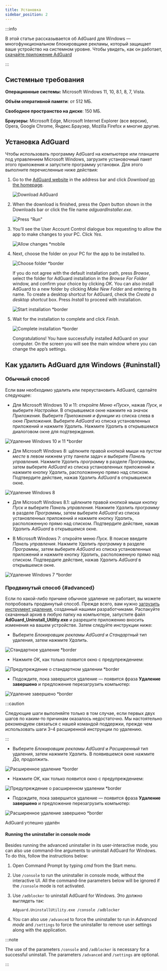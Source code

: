 ```yaml
---
title: Установка
sidebar_position: 2
---
```


:::info

В этой статье рассказывается об AdGuard для Windows — многофункциональном блокировщике рекламы, который защищает ваше устройство на системном уровне. Чтобы увидеть, как он работает, [скачайте приложение AdGuard](https://agrd.io/download-kb-adblock)

:::

## Системные требования

**Операционные системы:** Microsoft Windows 11, 10, 8.1, 8, 7, Vista.

**Объём оперативной памяти**: от 512 МБ.

**Свободное пространство на диске**: 150 МБ.

**Браузеры:** Microsoft Edge, Microsoft Internet Explorer (все версии), Opera, Google Chrome, Яндекс.Браузер, Mozilla Firefox и многие другие.

## Установка AdGuard

Чтобы использовать программу AdGuard на компьютере или планшете под управлением Microsoft Windows, загрузите установочный пакет этого приложения и запустите программу установки. Для этого выполните перечисленные ниже действия:

1. Go to the [AdGuard website](http://adguard.com) in the address bar and click *Download* [on the homepage](https://adguard.com/download.html?auto=1).

   ![Download AdGuard](https://cdn.adtidy.org/content/kb/ad_blocker/windows/installation/download-from-website.png)

2. When the download is finished, press the *Open* button shown in the Downloads bar or click the file name *adguardInstaller.exe*.

   ![Press "Run"](https://cdn.adtidy.org/content/kb/ad_blocker/windows/installation/click-download.png)

3. You’ll see the User Account Control dialogue box requesting to allow the app to make changes to your PC. Click *Yes*.

   ![Allow changes *mobile](https://cdn.adtidy.org/content/kb/ad_blocker/windows/installation/allow-changes.png)

4. Next, choose the folder on your PC for the app to be installed to.

   ![Choose folder *border](https://cdn.adtidy.org/content/kb/ad_blocker/windows/installation/install-wizard.png)

   If you do not agree with the default installation path, press *Browse*, select the folder for AdGuard installation in the *Browse For Folder* window, and confirm your choice by clicking *OK*. You can also install AdGuard to a new folder by clicking *Make New Folder* and entering its name. To create a desktop shortcut for AdGuard, check the *Create a desktop shortcut* box. Press *Install* to proceed with installation.

   ![Start installation *border](https://cdn.adtidy.org/content/kb/ad_blocker/windows/installation/start-install.png)

5. Wait for the installation to complete and click *Finish*.

   ![Complete installation *border](https://cdn.adtidy.org/content/kb/ad_blocker/windows/installation/finish-install.png)

   Congratulations! You have successfully installed AdGuard on your computer. On the screen you will see the main window where you can change the app’s settings.

## Как удалить AdGuard для Windows {#uninstall}

### Обычный способ

Если вам необходимо удалить или переустановить AdGuard, сделайте следующее:

- Для Microsoft Windows 10 и 11: откройте *Меню «Пуск»*, нажав *Пуск*, и выберите *Настройки*. В открывшемся окне нажмите на значок *Приложения*. Выберите *Приложения и функции* из списка слева в окне *Приложения*. Выберите *AdGuard* из списка установленных приложений и нажмите *Удалить*. Нажмите *Удалить* в открывшемся диалоговом окне для подтверждения.

![Удаление Windows 10 и 11 *border](https://cdn.adtidy.org/content/kb/ad_blocker/windows/installation/win10-uninstall.png)

- Для Microsoft Windows 8: щёлкните правой кнопкой мыши на *пустом месте* в левом нижнем углу панели задач и выберите *Панель управления*. Нажмите *Удалить программу* в разделе *Программы*, затем выберите *AdGuard* из списка установленных приложений и нажмите кнопку *Удалить*, расположенную прямо над списком. Подтвердите действие, нажав *Удалить AdGuard* в открывшемся окне.

![Удаление Windows 8](https://cdn.adtidy.org/content/kb/ad_blocker/windows/installation/win8-uninstall.png)

- Для Microsoft Windows 8.1: щёлкните правой кнопкой мыши кнопку *Пуск* и выберите *Панель управления*. Нажмите *Удалить программу* в разделе *Программы*, затем выберите *AdGuard* из списка установленных приложений и нажмите кнопку *Удалить*, расположенную прямо над списком. Подтвердите действие, нажав *Удалить AdGuard* в открывшемся окне.

- В Microsoft Windows 7: откройте меню *Пуск*. В поиске введите *Панель управления*. Нажмите *Удалить программу* в разделе *Программы*, затем выберите *AdGuard* из списка установленных приложений и нажмите кнопку *Удалить*, расположенную прямо над списком. Подтвердите действие, нажав *Удалить AdGuard* в открывшемся окне.

![Удаление Windows 7 *border](https://cdn.adtidy.org/content/kb/ad_blocker/windows/installation/win7-uninstall.png)

### Продвинутый способ {#advanced}

Если по какой-либо причине обычное удаление не работает, вы можете попробовать продвинутый способ. Прежде всего, вам нужно [загрузить инструмент удаления](https://cdn.adtidy.org/distr/windows/Uninstall_Utility.zip), созданный нашими разработчиками. Распакуйте скачанный архив в любую папку на компьютере, запустите файл **AdGuard_Uninstall_Utility.exe** и разрешите приложению вносить изменения на вашем устройстве. Затем следуйте инструкции ниже:

- Выберите *Блокировщик рекламы AdGuard* и *Стандартный* тип удаления, затем нажмите *Удалить*.

![Стандартное удаление *border](https://cdn.adtidy.org/content/kb/ad_blocker/windows/installation/ab_standard.jpg)

- Нажмите *OK*, как только появится окно с предупреждением:

![Предупреждение о стандартном удалении *border](https://cdn.adtidy.org/content/kb/ad_blocker/windows/installation/ab_extended_warning.jpg)

- Подождите, пока завершится удаление — появится фраза **Удаление завершено** и предложение перезагрузить компьютер:

![Удаление завершено *border](https://cdn.adtidy.org/content/kb/ad_blocker/windows/installation/ab_standard_complete.jpg)

:::caution

Следующие шаги выполняйте только в том случае, если первых двух шагов по каким-то причинам оказалось недостаточно. Мы настоятельно рекомендуем связаться с нашей командой поддержки, прежде чем использовать шаги 3–4 расширенной инструкции по удалению.

:::

- Выберите *Блокировщик рекламы AdGuard* и *Расширенный* тип удаления, затем нажмите *Удалить*. В появившемся окне нажмите *Да, продолжить*.

![Расширенное удаление *border](https://cdn.adtidy.org/content/kb/ad_blocker/windows/installation/ab_extended.jpg)

- Нажмите *OK*, как только появится окно с предупреждением:

![Предупреждение о расширенном удалении *border](https://cdn.adtidy.org/content/kb/ad_blocker/windows/installation/ab_extended_warning.jpg)

- Подождите, пока завершится удаление — появится фраза **Удаление завершено** и предложение перезагрузить компьютер:

![Расширенное удаление завершено *border](https://cdn.adtidy.org/content/kb/ad_blocker/windows/installation/ab_extended_complete.jpg)

AdGuard успешно удалён

#### Running the uninstaller in console mode

Besides running the advanced uninstaller in its user-interactive mode, you can also use command-line arguments to uninstall AdGuard for Windows. To do this, follow the instructions below:

1. Open Command Prompt by typing *cmd* from the Start menu.
2. Use `/console` to run the uninstaller in console mode, without the interactive UI. All the command-line parameters below will be ignored if the `/console` mode is not activated.
3. Use `/adblocker` to uninstall AdGuard for Windows. Это должно выглядеть так:

   `Adguard.UninstallUtility.exe /console /adblocker`

4. You can also use `/advanced` to force the uninstaller to run in *Advanced mode* and `/settings` to force the uninstaller to remove user settings along with the application.

:::note

The use of the parameters `/console` and `/adblocker` is necessary for a successful uninstall. The parameters `/advanced` and `/settings` are optional.

:::
